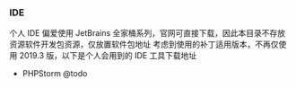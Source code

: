 ### IDE

个人 IDE 偏爱使用 JetBrains 全家桶系列，官网可直接下载，因此本目录不存放资源软件开发包资源，仅放置软件包地址
考虑到使用的补丁适用版本，不再仅使用 2019.3 版，以下是个人会用到的 IDE 工具下载地址

+ PHPStorm @todo